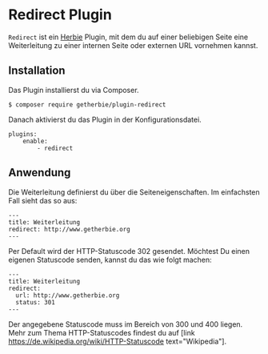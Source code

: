 Redirect Plugin
===============

`Redirect` ist ein [Herbie](http://github.com/getherbie/herbie) Plugin, mit dem du auf einer beliebigen Seite eine
Weiterleitung zu einer internen Seite oder externen URL vornehmen kannst. 


## Installation

Das Plugin installierst du via Composer.

	$ composer require getherbie/plugin-redirect

Danach aktivierst du das Plugin in der Konfigurationsdatei.

    plugins:
        enable:
            - redirect


## Anwendung

Die Weiterleitung definierst du über die Seiteneigenschaften. Im einfachsten Fall sieht das so aus: 
        
    ---
    title: Weiterleitung
    redirect: http://www.getherbie.org
    ---

Per Default wird der HTTP-Statuscode 302 gesendet. Möchtest Du einen eigenen Statuscode senden, kannst du das
wie folgt machen:
 
    ---
    title: Weiterleitung
    redirect:
      url: http://www.getherbie.org
      status: 301
    ---
 
Der angegebene Statuscode muss im Bereich von 300 und 400 liegen. Mehr zum Thema HTTP-Statuscodes findest du auf 
[link https://de.wikipedia.org/wiki/HTTP-Statuscode text="Wikipedia"].
 
